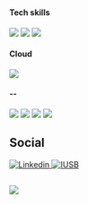 <section>
  <h2></h2>
</section>
<section>
  <h2></h2>
  <a href="" target="_blank"></a>
  <br>
 
</section>
<section>
  <h4>Tech skills</h4>
  <p></p>
  <img src="https://img.shields.io/badge/python-3670A0?style=for-the-badge&logo=python&logoColor=ffdd54">
  <img src="https://img.shields.io/badge/c++-%2300599C.svg?style=for-the-badge&logo=c%2B%2B&logoColor=white">
  <img src="https://img.shields.io/badge/powershell-5391FE?style=for-the-badge&logo=powershell&logoColor=white"></a>
  <br>
  <h4>Cloud</h4>
  <img src="https://img.shields.io/badge/azure-%230072C6.svg?style=for-the-badge&logo=microsoftazure&logoColor=white"/>
  <h4>--</h4>
  <img src="https://img.shields.io/badge/Microsoft_SharePoint-0078D4?style=for-the-badge&amp;logo=microsoft-sharepoint&amp;logoColor=white"/>
  <img src="https://img.shields.io/badge/power_bi-F2C811?style=for-the-badge&amp;logo=powerbi&amp;logoColor=black"/>
  <img src="https://camo.githubusercontent.com/332f479502549d1da80cb93976a43bb117606adad4b761f3342bc0f1ff05ebab/68747470733a2f2f696d672e736869656c64732e696f2f62616467652f706f776572617070732d3734323737342e7376673f7374796c653d666f722d7468652d6261646765266c6f676f3d706f77657261707073266c6f676f436f6c6f723d7768697465" data-canonical-src="https://img.shields.io/badge/powerapps-742774.svg?style=for-the-badge&amp;logo=powerapps&amp;logoColor=white" style="max-width: 100%;">
  <img src="https://camo.githubusercontent.com/d7b11a8d2e794bb4586aeb2753d946f737f351ad058ef0a0b8223e962efa1f31/68747470733a2f2f696d672e736869656c64732e696f2f62616467652f706f7765726175746f6d6174652d3030363646462e7376673f7374796c653d666f722d7468652d6261646765266c6f676f3d706f7765726175746f6d617465266c6f676f436f6c6f723d7768697465" data-canonical-src="https://img.shields.io/badge/powerautomate-0066FF.svg?style=for-the-badge&amp;logo=powerautomate&amp;logoColor=white" style="max-width: 100%;">
</section>
<section>
  <h2>Social</h2>
  <p></p>
  <a href="https://www.linkedin.com/in/giovanna-gorski/">
    <img title="Linkedin" alt="Linkedin" src="https://img.shields.io/badge/LinkedIn-0077B5?style=for-the-badge&logo=linkedin&logoColor=white"/>
  </a>
  <a href="https://cs.iusb.edu/~ggorski/">
    <img title="IUSB - LSAMP" alt="IUSB" src="https://img.shields.io/badge/IUSB LSAMP-B22222?style=for-the-badge"/>
  </a>
</section>
<section>
  <h2></h2>
  <img style="" src="https://github-readme-stats.vercel.app/api/top-langs/?username=ggorski01&layout=compact&langs_count=4&theme=light" />
</section>

